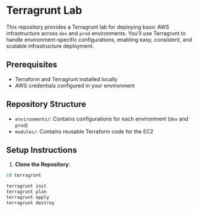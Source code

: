 # Terragrunt Lab

This repository provides a Terragrunt lab for deploying basic AWS infrastructure across `dev` and `prod` environments. You'll use Terragrunt to handle environment-specific configurations, enabling easy, consistent, and scalable infrastructure deployment.

## Prerequisites

- Terraform and Terragrunt installed locally
- AWS credentials configured in your environment

## Repository Structure

- `environments/`: Contains configurations for each environment (`dev` and `prod`)
- `modules/`: Contains reusable Terraform code for the EC2

## Setup Instructions

1. **Clone the Repository**:

```bash
cd terragrunt

terragrunt init
terragrunt plan
terragrunt apply
terragrunt destroy
```
